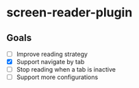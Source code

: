 # screen-reader-plugin

## Goals

-[ ] Improve reading strategy
-[x] Support navigate by tab
-[ ] Stop reading when a tab is inactive
-[ ] Support more configurations